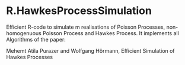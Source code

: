 # R.HawkesProcessSimulation
Efficient R-code to simulate m realisations of Poisson Processes, non-homogenuous Poisson Process and Hawkes Process.
It implements all Algorithms of the paper:

Mehemt Atila Purazer and Wolfgang Hörmann,
Efficient Simulation of Hawkes Processes
